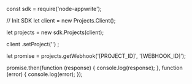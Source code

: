 const sdk = require('node-appwrite');

// Init SDK
let client = new Projects.Client();

let projects = new sdk.Projects(client);

client
    .setProject('')
;

let promise = projects.getWebhook('[PROJECT_ID]', '[WEBHOOK_ID]');

promise.then(function (response) {
    console.log(response);
}, function (error) {
    console.log(error);
});